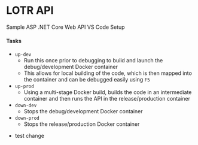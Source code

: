 # LOTR API

Sample ASP .NET Core Web API VS Code Setup

#### Tasks

* `up-dev`
    * Run this once prior to debugging to build and launch the debug/development Docker container
    * This allows for local building of the code, which is then mapped into the container and can be debugged easily using `F5`
* `up-prod`
    * Using a multi-stage Docker build, builds the code in an intermediate container and then runs the API in the release/production container
* `down-dev`
    * Stops the debug/development Docker container
* `down-prod`
    * Stops the release/production Docker container


- test change

